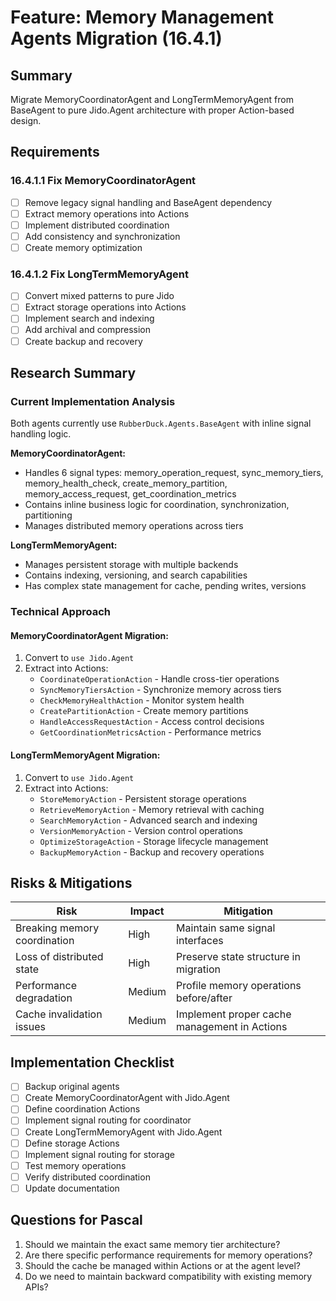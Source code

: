# Feature: Memory Management Agents Migration (16.4.1)

## Summary
Migrate MemoryCoordinatorAgent and LongTermMemoryAgent from BaseAgent to pure Jido.Agent architecture with proper Action-based design.

## Requirements
### 16.4.1.1 Fix MemoryCoordinatorAgent
- [ ] Remove legacy signal handling and BaseAgent dependency
- [ ] Extract memory operations into Actions
- [ ] Implement distributed coordination
- [ ] Add consistency and synchronization
- [ ] Create memory optimization

### 16.4.1.2 Fix LongTermMemoryAgent  
- [ ] Convert mixed patterns to pure Jido
- [ ] Extract storage operations into Actions
- [ ] Implement search and indexing
- [ ] Add archival and compression
- [ ] Create backup and recovery

## Research Summary

### Current Implementation Analysis
Both agents currently use `RubberDuck.Agents.BaseAgent` with inline signal handling logic.

**MemoryCoordinatorAgent:**
- Handles 6 signal types: memory_operation_request, sync_memory_tiers, memory_health_check, create_memory_partition, memory_access_request, get_coordination_metrics
- Contains inline business logic for coordination, synchronization, partitioning
- Manages distributed memory operations across tiers

**LongTermMemoryAgent:**
- Manages persistent storage with multiple backends
- Contains indexing, versioning, and search capabilities
- Has complex state management for cache, pending writes, versions

### Technical Approach

#### MemoryCoordinatorAgent Migration:
1. Convert to `use Jido.Agent`
2. Extract into Actions:
   - `CoordinateOperationAction` - Handle cross-tier operations
   - `SyncMemoryTiersAction` - Synchronize memory across tiers  
   - `CheckMemoryHealthAction` - Monitor system health
   - `CreatePartitionAction` - Create memory partitions
   - `HandleAccessRequestAction` - Access control decisions
   - `GetCoordinationMetricsAction` - Performance metrics

#### LongTermMemoryAgent Migration:
1. Convert to `use Jido.Agent`
2. Extract into Actions:
   - `StoreMemoryAction` - Persistent storage operations
   - `RetrieveMemoryAction` - Memory retrieval with caching
   - `SearchMemoryAction` - Advanced search and indexing
   - `VersionMemoryAction` - Version control operations
   - `OptimizeStorageAction` - Storage lifecycle management
   - `BackupMemoryAction` - Backup and recovery operations

## Risks & Mitigations
| Risk | Impact | Mitigation |
|------|--------|------------|
| Breaking memory coordination | High | Maintain same signal interfaces |
| Loss of distributed state | High | Preserve state structure in migration |
| Performance degradation | Medium | Profile memory operations before/after |
| Cache invalidation issues | Medium | Implement proper cache management in Actions |

## Implementation Checklist
- [ ] Backup original agents
- [ ] Create MemoryCoordinatorAgent with Jido.Agent
- [ ] Define coordination Actions
- [ ] Implement signal routing for coordinator
- [ ] Create LongTermMemoryAgent with Jido.Agent
- [ ] Define storage Actions
- [ ] Implement signal routing for storage
- [ ] Test memory operations
- [ ] Verify distributed coordination
- [ ] Update documentation

## Questions for Pascal
1. Should we maintain the exact same memory tier architecture?
2. Are there specific performance requirements for memory operations?
3. Should the cache be managed within Actions or at the agent level?
4. Do we need to maintain backward compatibility with existing memory APIs?